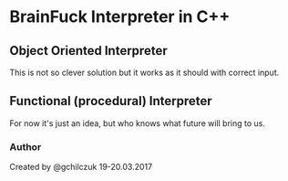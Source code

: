 # BrainFuck Interpreter in C++

## Object Oriented Interpreter
This is not so clever solution but it works as it should with correct input.

## Functional (procedural) Interpreter
For now it's just an idea, but who knows what future will bring to us.

### Author
Created by @gchilczuk 19-20.03.2017
